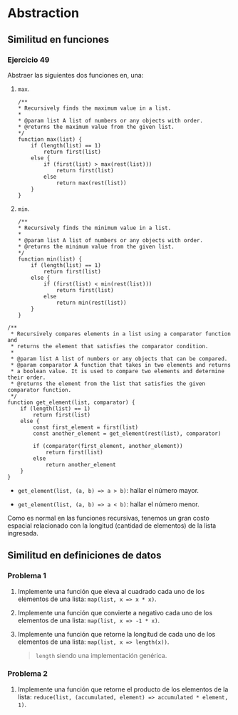 # Abstraction

## Similitud en funciones

### Ejercicio 49

Abstraer las siguientes dos funciones en, una:

1. `max`.

    ```JS
    /**
    * Recursively finds the maximum value in a list.
    *
    * @param list A list of numbers or any objects with order.
    * @returns the maximum value from the given list.
    */
    function max(list) {
        if (length(list) == 1)
            return first(list)
        else {
            if (first(list) > max(rest(list)))
                return first(list)
            else
                return max(rest(list))
        }
    }
    ```

2. `min`.

    ```JS
    /**
    * Recursively finds the minimum value in a list.
    *
    * @param list A list of numbers or any objects with order.
    * @returns the minimum value from the given list.
    */
    function min(list) {
        if (length(list) == 1)
            return first(list)
        else {
            if (first(list) < min(rest(list)))
                return first(list)
            else
                return min(rest(list))
        }
    }
    ```

```JS
/**
 * Recursively compares elements in a list using a comparator function and
 * returns the element that satisfies the comparator condition.
 *
 * @param list A list of numbers or any objects that can be compared.
 * @param comparator A function that takes in two elements and returns
 * a boolean value. It is used to compare two elements and determine their order.
 * @returns the element from the list that satisfies the given comparator function.
 */
function get_element(list, comparator) {
    if (length(list) == 1)
        return first(list)
    else {
        const first_element = first(list)
        const another_element = get_element(rest(list), comparator)

        if (comparator(first_element, another_element))
            return first(list)
        else
            return another_element
    }
}
```

- `get_element(list, (a, b) => a > b)`: hallar el número mayor.

- `get_element(list, (a, b) => a < b)`: hallar el número menor.

Como es normal en las funciones recursivas, tenemos un gran costo espacial relacionado con la longitud (cantidad de elementos) de la lista ingresada.

## Similitud en definiciones de datos

### Problema 1

1. Implemente una función que eleva al cuadrado cada uno de los elementos de una lista: `map(list, x => x * x)`.

2. Implemente una función que convierte a negativo cada uno de los elementos de una lista: `map(list, x => -1 * x)`.

3. Implemente una función que retorne la longitud de cada uno de los elementos de una lista: `map(list, x => length(x))`.

    > `length` siendo una implementación genérica.

### Problema 2

1. Implemente una función que retorne el producto de los elementos de la lista: `reduce(list, (accumulated, element) => accumulated * element, 1)`.
